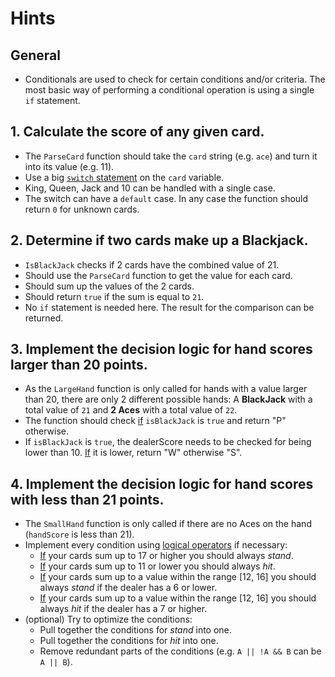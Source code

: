 # Hints

## General

- Conditionals are used to check for certain conditions and/or criteria. The most basic way of performing a conditional operation is using a single `if` statement.

## 1. Calculate the score of any given card.

- The `ParseCard` function should take the `card` string (e.g. `ace`) and turn it into its value (e.g. 11).
- Use a big [`switch` statement][switch_statement] on the `card` variable.
- King, Queen, Jack and 10 can be handled with a single case.
- The switch can have a `default` case. In any case the function should return `0` for unknown cards.

## 2. Determine if two cards make up a Blackjack.

- `IsBlackJack` checks if 2 cards have the combined value of 21.
- Should use the `ParseCard` function to get the value for each card.
- Should sum up the values of the 2 cards.
- Should return `true` if the sum is equal to `21`.
- No `if` statement is needed here. The result for the comparison can be returned.

## 3. Implement the decision logic for hand scores larger than 20 points.

- As the `LargeHand` function is only called for hands with a value larger than 20, there are only 2 different possible hands: A **BlackJack** with a total value of `21` and **2 Aces** with a total value of `22`.
- The function should check [if][if_statement] `isBlackJack` is `true` and return "P" otherwise.
- If `isBlackJack` is `true`, the dealerScore needs to be checked for being lower than 10. [If][if_statement] it is lower, return "W" otherwise "S".

## 4. Implement the decision logic for hand scores with less than 21 points.

- The `SmallHand` function is only called if there are no Aces on the hand (`handScore` is less than 21).
- Implement every condition using [logical operators][logical_operators] if necessary:
  - [If][if_statement] your cards sum up to 17 or higher you should always _stand_.
  - [If][if_statement] your cards sum up to 11 or lower you should always _hit_.
  - [If][if_statement] your cards sum up to a value within the range [12, 16] you should always _stand_ if the dealer has a 6 or lower.
  - [If][if_statement] your cards sum up to a value within the range [12, 16] you should always _hit_ if the dealer has a 7 or higher.
- (optional) Try to optimize the conditions:
  - Pull together the conditions for _stand_ into one.
  - Pull together the conditions for _hit_ into one.
  - Remove redundant parts of the conditions (e.g. `A || !A && B` can be `A || B`).

[logical_operators]: https://golang.org/ref/spec#Logical_operators
[if_statement]: https://golang.org/ref/spec#If_statements
[switch_statement]: https://golang.org/ref/spec#Switch_statements
